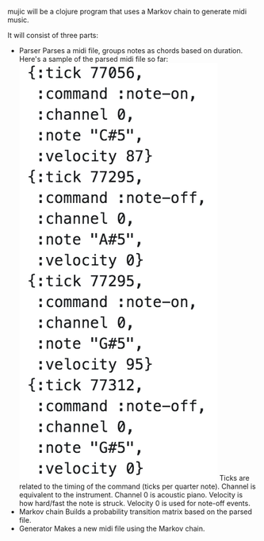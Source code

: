 mujic will be a clojure program that uses a Markov chain to generate midi music.

It will consist of three parts:

- Parser
  Parses a midi file, groups notes as chords based on duration. Here's a sample of the parsed midi file so far:
  ![Chunk of parsed midi file](images/sample_parsed_midi.png "Chunk of parsed midi file")
  Ticks are related to the timing of the command (ticks per quarter note). Channel is equivalent to the instrument. Channel 0 is acoustic piano. Velocity is how hard/fast the note is struck. Velocity 0 is used for note-off events.
- Markov chain
  Builds a probability transition matrix based on the parsed file.
- Generator
  Makes a new midi file using the Markov chain.
